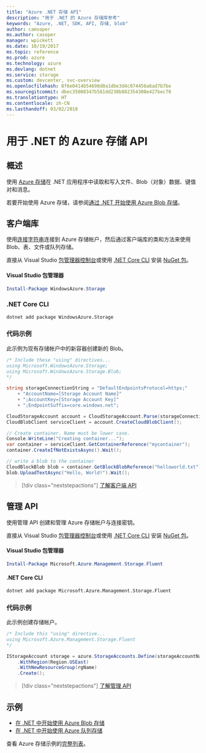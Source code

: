 ```yaml
---
title: "Azure .NET 存储 API"
description: "用于 .NET 的 Azure 存储库参考"
keywords: "Azure, .NET, SDK, API, 存储, blob"
author: camsoper
ms.author: casoper
manager: wpickett
ms.date: 10/19/2017
ms.topic: reference
ms.prod: azure
ms.technology: azure
ms.devlang: dotnet
ms.service: storage
ms.custom: devcenter, svc-overview
ms.openlocfilehash: 8f6e0414b54698d0a1dbe3d4c074456a6ad7b7be
ms.sourcegitcommit: dbec35008347b581dd238b882354300e427bec70
ms.translationtype: HT
ms.contentlocale: zh-CN
ms.lasthandoff: 03/02/2018
---
```

# <a name="azure-storage-apis-for-net"></a>用于 .NET 的 Azure 存储 API

## <a name="overview"></a>概述

使用 [Azure 存储](https://review.docs.microsoft.com/azure/storage/storage-introduction)在 .NET 应用程序中读取和写入文件、Blob（对象）数据、键值对和消息。

若要开始使用 Azure 存储，请参阅[通过 .NET 开始使用 Azure Blob 存储](/azure/storage/storage-dotnet-how-to-use-blobs)。

## <a name="client-library"></a>客户端库

使用[连接字符串](/azure/storage/storage-create-storage-account#manage-your-storage-account)连接到 Azure 存储帐户，然后通过客户端库的类和方法来使用 Blob、表、文件或队列存储。

直接从 Visual Studio [包管理器控制台][PackageManager]或使用 [.NET Core CLI][DotNetCLI] 安装 [NuGet 包](https://www.nuget.org/packages/WindowsAzure.Storage)。

#### <a name="visual-studio-package-manager"></a>Visual Studio 包管理器

```powershell
Install-Package WindowsAzure.Storage
```

### <a name="net-core-cli"></a>.NET Core CLI

```bash
dotnet add package WindowsAzure.Storage
```

### <a name="code-example"></a>代码示例

此示例为现有存储帐户中的新容器创建新的 Blob。

```csharp
/* Include these "using" directives...
using Microsoft.WindowsAzure.Storage;
using Microsoft.WindowsAzure.Storage.Blob;
*/

string storageConnectionString = "DefaultEndpointsProtocol=https;"
    + "AccountName=[Storage Account Name]"
    + ";AccountKey=[Storage Account Key]"
    + ";EndpointSuffix=core.windows.net";

CloudStorageAccount account = CloudStorageAccount.Parse(storageConnectionString);
CloudBlobClient serviceClient = account.CreateCloudBlobClient();

// Create container. Name must be lower case.
Console.WriteLine("Creating container...");
var container = serviceClient.GetContainerReference("mycontainer");
container.CreateIfNotExistsAsync().Wait();

// write a blob to the container
CloudBlockBlob blob = container.GetBlockBlobReference("helloworld.txt");
blob.UploadTextAsync("Hello, World!").Wait();
```

> [!div class="nextstepactions"]
> [了解客户端 API](/dotnet/api/overview/azure/storage/client)

## <a name="management-apis"></a>管理 API

使用管理 API 创建和管理 Azure 存储帐户与连接密钥。

直接从 Visual Studio [包管理器控制台][PackageManager]或使用 [.NET Core CLI][DotNetCLI] 安装 [NuGet 包](https://www.nuget.org/packages/Microsoft.Azure.Management.Storage.Fluent)。

#### <a name="visual-studio-package-manager"></a>Visual Studio 包管理器

```powershell
Install-Package Microsoft.Azure.Management.Storage.Fluent
```

#### <a name="net-core-cli"></a>.NET Core CLI

````bash
dotnet add package Microsoft.Azure.Management.Storage.Fluent
````

### <a name="code-example"></a>代码示例

此示例创建存储帐户。

```csharp
/* Include this "using" directive...
using Microsoft.Azure.Management.Storage.Fluent
*/

IStorageAccount storage = azure.StorageAccounts.Define(storageAccountName)
    .WithRegion(Region.USEast)
    .WithNewResourceGroup(rgName)
    .Create();
```

> [!div class="nextstepactions"]
> [了解管理 API](/dotnet/api/overview/azure/storage/management)

## <a name="samples"></a>示例

* [在 .NET 中开始使用 Azure Blob 存储](https://azure.microsoft.com/resources/samples/storage-blob-dotnet-getting-started/) 
* [在 .NET 中开始使用 Azure 队列存储](https://azure.microsoft.com/resources/samples/storage-queue-dotnet-getting-started/)

查看 Azure 存储示例的[完整列表](https://azure.microsoft.com/resources/samples/?platform=dotnet&term=storage)。

[PackageManager]: https://docs.microsoft.com/nuget/tools/package-manager-console
[DotNetCLI]: https://docs.microsoft.com/dotnet/core/tools/dotnet-add-package